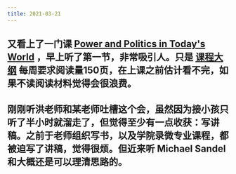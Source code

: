 ```yaml
---
title: 2021-03-21
---
```


## 又看上了一门课 [Power and Politics in Today's World](https://www.youtube.com/playlist?list=PLh9mgdi4rNeyViG2ar68jkgEi4y6doNZy) ，早上听了第一节，非常吸引人。只是 [课程大纲](https://shapiro.macmillan.yale.edu/sites/default/files/files/Devane%20syllabus%20with%20dates(1).pdf) 每周要求阅读量150页，在上课之前估计看不完，如果不读阅读材料觉得会很浪费。
## 刚刚听洪老师和某老师吐槽这个会，虽然因为接小孩只听了半小时就溜走了，但觉得至少有一点收获：写讲稿。之前于老师组织写书，以及学院录微专业课程，都被迫写了讲稿，觉得很烦。但近来听 Michael Sandel 和大概还是可以理清思路的。
